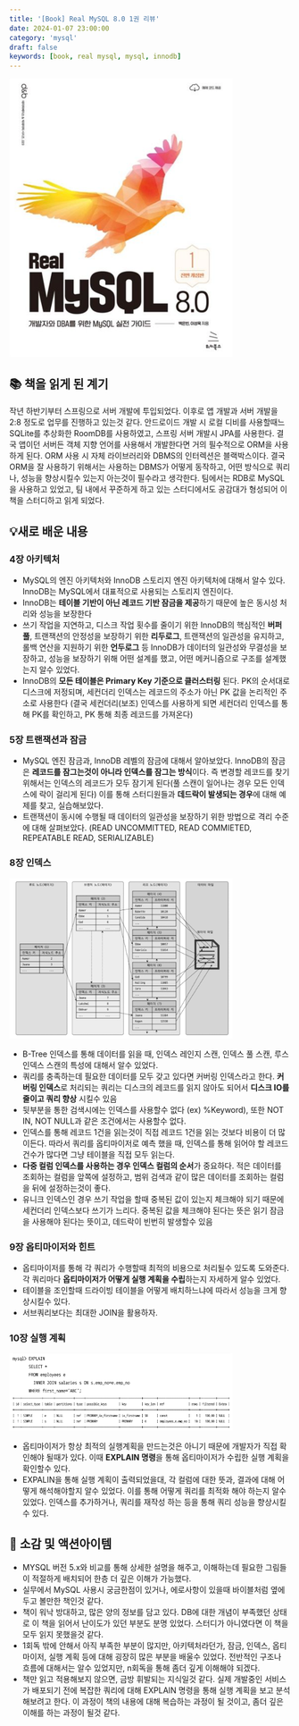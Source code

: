 ```yaml
---
title: '[Book] Real MySQL 8.0 1권 리뷰'
date: 2024-01-07 23:00:00
category: 'mysql'
draft: false
keywords: [book, real mysql, mysql, innodb]
---
```


<img src="../../assets/realmysql/realmysql_1.png" width=400>

## 📚 책을 읽게 된 계기

작년 하반기부터 스프링으로 서버 개발에 투입되었다. 이후로 앱 개발과 서버 개발을 2:8 정도로 업무를 진행하고 있는것 같다. 
안드로이드 개발 시 로컬 디비를 사용할때느 SQLite를 추상화한 RoomDB를 사용하였고, 스프링 서버 개발시 JPA를 사용한다. 
결국 앱이던 서버든 객체 지향 언어를 사용해서 개발한다면 거의 필수적으로 ORM을 사용하게 된다. ORM 사용 시 자체 라이브러리와 DBMS의 인터렉션은 블랙박스이다. 
결국 ORM을 잘 사용하기 위해서는 사용하는 DBMS가 어떻게 동작하고, 어떤 방식으로 쿼리나, 성능을 향상시킬수 있는지 아는것이 필수라고 생각한다. 
팀에서는 RDB로 MySQL을 사용하고 있었고, 팀 내에서 꾸준하게 하고 있는 스터디에서도 공감대가 형성되어 이 책을 스터디하고 읽게 되었다.

## 💡새로 배운 내용

### 4장 아키텍처
- MySQL의 엔진 아키텍처와 InnoDB 스토리지 엔진 아키텍처에 대해서 알수 있다. InnoDB는 MySQL에서 대표적으로 사용되는 스토리지 엔진이다.
- InnoDB는 **테이블 기반이 아닌 레코드 기반 잠금을 제공**하기 때문에 높은 동시성 처리와 성능을 보장한다
- 쓰기 작업을 지연하고, 디스크 작업 횟수를 줄이기 위한 InnoDB의 핵심적인 **버퍼 풀**, 트랜잭션의 안정성을 보장하기 위한 **리두로그**, 트랜잭션의 일관성을 유지하고, 롤백 연산을 지원하기 위한 **언두로그** 등 InnoDB가 데이터의 일관성와 무결성을 보장하고, 성능을 보장하기 위해 어떤 설계를 했고, 어떤 메커니즘으로 구조를 설계했는지 알수 있었다.
- InnoDB의 **모든 테이블은 Primary Key 기준으로 클러스터링** 된다. PK의 순서대로 디스크에 저정되며, 세컨더리 인덱스는 레코드의 주소가 아닌 PK 값을 논리적인 주소로 사용한다 (결국 세컨더리(보조) 인덱스를 사용하게 되면 세컨더리 인덱스를 통해 PK를 확인하고, PK 통해 최종 레코드를 가져온다)

### 5장 트랜잭션과 잠금
- MySQL 엔진 잠금과, InnoDB 레벨의 잠금에 대해서 알아보았다. InnoDB의 잠금은 **레코드를 잠그는것이 아니라 인덱스를 잠그는 방식**이다. 즉 변경할 레코드를 찾기 위해서는 인덱스의 레코드가 모두 잠기게 된다(풀 스캔이 일어나는 경우 모든 인덱스에 락이 걸리게 된다) 이를 통해 스터디원들과 **데드락이 발생되는 경우**에 대해 예제를 찾고, 실습해보았다.
- 트랜잭션이 동시에 수행될 때 데이터의 일관성을 보장하기 위한 방법으로 격리 수준에 대해 살펴보았다. (READ UNCOMMITTED, READ COMMIETED, REPEATABLE READ, SERIALIZABLE)

### 8장 인덱스
<img src="../../assets/realmysql/realmysql_3.png" width=400>

- B-Tree 인덱스를 통해 데이터를 읽을 때, 인덱스 레인지 스캔, 인덱스 풀 스캔, 루스 인덱스 스캔의 특성에 대해서 알수 있었다.
- 쿼리를 충족하는데 필요한 데이터를 모두 갖고 있다면 커버링 인덱스라고 한다. **커버링 인덱스**로 처리되는 쿼리는 디스크의 레코드를 읽지 않아도 되어서 **디스크 IO를 줄이고 쿼리 향상** 시킬수 있음
- 뒷부분을 통한 검색시에는 인덱스를 사용할수 없다 (ex) %Keyword), 또한 NOT IN, NOT NULL과 같은 조건에서는 사용할수 없다.
- 인덱스를 통해 레코드 1건을 읽는것이 직접 레코드 1건을 읽는 것보다 비용이 더 많이든다. 따라서 쿼리를 옵티마이저로 예측 했을 때, 인덱스를 통해 읽어야 할 레코드 건수가 많다면 그냥 테이블을 직접 모두 읽는다.
- **다중 컬럼 인덱스를 사용하는 경우 인덱스 컬럼의 순서**가 중요하다. 적은 데이터를 조회하는 컬럼을 앞쪽에 설정하고, 범위 검색과 같이 많은 데이터를 조회하는 컬럼을 뒤에 설정하는것이 좋다.
- 유니크 인덱스인 경우 쓰기 작업을 할때 중복된 값이 있는지 체크해야 되기 때문에 세컨더리 인덱스보다 쓰기가 느리다. 중복된 값을 체크해야 된다는 뜻은 읽기 잠금을 사용해야 된다는 뜻이고, 데드락이 빈번히 발생할수 있음

### 9장 옵티마이저와 힌트
- 옵티마이저를 통해 각 쿼리가 수행할때 최적의 비용으로 처리될수 있도록 도와준다. 각 쿼리마다 **옵티마이저가 어떻게 실행 계획을 수립**하는지 자세하게 알수 있었다.
- 테이블을 조인할때 드라이빙 테이블을 어떻게 배치하느냐에 따라서 성능을 크게 향상시킬수 있다.
- 서브쿼리보다는 최대한 JOIN을 활용하자.

### 10장 실행 계획
<img src="../../assets/realmysql/realmysql_2.png" width=400>

- 옵티마이저가 항상 최적의 실행계획을 만드는것은 아니기 때문에 개발자가 직접 확인해야 될때가 있다. 이때 **EXPLAIN 명령**을 통해 옵티마이저가 수립한 실행 계획을 확인할수 있다.
- EXPALIN을 통해 실행 계획이 출력되었을대, 각 컬럼에 대한 뜻과, 결과에 대해 어떻게 해석해야할지 알수 있었다. 이를 통해 어떻게 쿼리를 최적화 해야 하는지 알수 있었다. 인덱스를 추가하거나, 쿼리를 재작성 하는 등을 통해 쿼리 성능을 향상시킬수 있다.

## 🚀 소감 및 액션아이템
- MYSQL 버전 5.x와 비교를 통해 상세한 설명을 해주고, 이해하는데 필요한 그림들이 적절하게 배치되어 한층 더 깊은 이해가 가능했다.
- 실무에서 MySQL 사용시 궁금한점이 있거나, 에로사항이 있을때 바이블처럼 옆에 두고 볼만한 책인것 같다.
- 책이 워낙 방대하고, 많은 양의 정보를 담고 있다. DB에 대한 개념이 부족했던 상태로 이 책을 읽어서 난이도가 있던 부분도 분명 있었다. 스터디가 아니였다면 이 책을 모두 읽지 못했을것 같다.
- 1회독 밖에 안해서 아직 부족한 부분이 많지만, 아키텍처라던가, 잠금, 인덱스, 옵티마이저, 실행 계획 등에 대해 굉장히 많은 부분을 배울수 있었다. 전반적인 구조나 흐름에 대해서는 알수 있었지만, n회독을 통해 좀더 깊게 이해해야 되겠다.
- 책만 읽고 적용해보지 않으면, 금방 휘발되는 지식일것 같다. 실제 개발중인 서비스가 배포되기 전에 복잡한 쿼리에 대해 EXPLAIN 명령을 통해 실행 계획을 보고 분석해보려고 한다. 이 과정이 책의 내용에 대해 복습하는 과정이 될 것이고, 좀더 깊은 이해를 하는 과정이 될것 같다.
